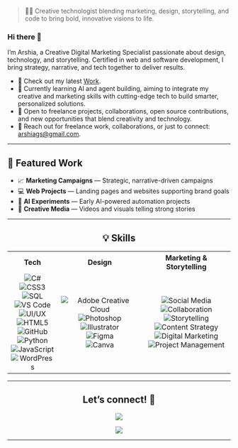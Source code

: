 > 👩‍💻 Creative technologist blending marketing, design, storytelling, and code to bring bold, innovative visions to life.

### Hi there 👋

I’m Arshia, a Creative Digital Marketing Specialist passionate about design, technology, and storytelling. Certified in web and software development, I bring strategy, narrative, and tech together to deliver results.

- 🔭 Check out my latest [Work](https://github.com/agshab?tab=repositories).  
- 🌱 Currently learning AI and agent building, aiming to integrate my creative and marketing skills with cutting-edge tech to build smarter, personalized solutions.  
- 👯 Open to freelance projects, collaborations, open source contributions, and new opportunities that blend creativity and technology.  
- 💬 Reach out for freelance work, collaborations, or just to connect: [arshiags@gmail.com](mailto:arshiags@gmail.com).

---

## 🌟 Featured Work

- 📈 **Marketing Campaigns** — Strategic, narrative-driven campaigns  
- 💻 **Web Projects** — Landing pages and websites supporting brand goals  
- 🤖 **AI Experiments** — Early AI-powered automation projects  
- 🎥 **Creative Media** — Videos and visuals telling strong stories

---

<h2 align="center">💡 Skills</h2>

<div align="center">
<table>
  <tr>
    <th align="center">Tech</th>
    <th align="center">Design</th>
    <th align="center">Marketing & Storytelling</th>
  </tr>
  <tr>
    <td align="center">
      <img src="https://img.shields.io/badge/C%23-239120?style=flat&logo=c-sharp&logoColor=white" alt="C#" /><br/>
      <img src="https://img.shields.io/badge/CSS3-1572B6?style=flat&logo=css3&logoColor=white" alt="CSS3" /><br/>
      <img src="https://img.shields.io/badge/SQL-4479A1?style=flat&logo=postgresql&logoColor=white" alt="SQL" /><br/>
      <img src="https://img.shields.io/badge/VS%20Code-007ACC?style=flat&logo=visual-studio-code&logoColor=white" alt="VS Code" /><br/>
      <img src="https://img.shields.io/badge/UI_UX-8A2BE2?style=flat&logo=figma&logoColor=white" alt="UI/UX" /><br/>
      <img src="https://img.shields.io/badge/HTML5-E34F26?style=flat&logo=html5&logoColor=white" alt="HTML5" /><br/>
      <img src="https://img.shields.io/badge/GitHub-181717?style=flat&logo=github&logoColor=white" alt="GitHub" /><br/>
      <img src="https://img.shields.io/badge/Python-3776AB?style=flat&logo=python&logoColor=white" alt="Python" /><br/>
      <img src="https://img.shields.io/badge/JavaScript-F7DF1E?style=flat&logo=javascript&logoColor=black" alt="JavaScript" /><br/>
      <img src="https://img.shields.io/badge/WordPress-21759B?style=flat&logo=wordpress&logoColor=white" alt="WordPress" />
    </td>
    <td align="center">
      <img src="https://img.shields.io/badge/Adobe_CC-FF0000?style=flat&logo=adobe&logoColor=white" alt="Adobe Creative Cloud" /><br/>
      <img src="https://img.shields.io/badge/Photoshop-31A8FF?style=flat&logo=adobe-photoshop&logoColor=white" alt="Photoshop" /><br/>
      <img src="https://img.shields.io/badge/Illustrator-FF9A00?style=flat&logo=adobe-illustrator&logoColor=white" alt="Illustrator" /><br/>
      <img src="https://img.shields.io/badge/Figma-F24E1E?style=flat&logo=figma&logoColor=white" alt="Figma" /><br/>
      <img src="https://img.shields.io/badge/Canva-00C4CC?style=flat&logo=canva&logoColor=white" alt="Canva" />
    </td>
    <td align="center">
      <img src="https://img.shields.io/badge/Social%20Media-1DA1F2?style=flat&logo=twitter&logoColor=white" alt="Social Media" /><br/>
      <img src="https://img.shields.io/badge/Collaboration-F4A261?style=flat" alt="Collaboration" /><br/>
      <img src="https://img.shields.io/badge/Storytelling-FF6F61?style=flat&logo=read-the-docs&logoColor=white" alt="Storytelling" /><br/>
      <img src="https://img.shields.io/badge/Content_Strategy-00BFFF?style=flat" alt="Content Strategy" /><br/>
      <img src="https://img.shields.io/badge/Digital%20Marketing-0078D7?style=flat&logo=google-ads&logoColor=white" alt="Digital Marketing" /><br/>
      <img src="https://img.shields.io/badge/Project%20Management-264653?style=flat" alt="Project Management" />
    </td>
  </tr>
</table>
</div>

---

<h2 align="center">Let’s connect! 🚀</h2>

<p align="center">
  <a href="https://www.linkedin.com/in/arshiashabbir">
    <img src="https://img.shields.io/badge/-LinkedIn-blue?style=flat-square&logo=linkedin&logoColor=white"/>
  </a>
</p>

<div align="center">
  <a href="https://github.com/agshab/github-readme-stats">
    <img align="center" src="https://github-readme-stats.vercel.app/api/top-langs/?username=agshab&layout=compact&langs_count=8&exclude_repo=refactored-telegram&theme=midnight-purple"/>
  </a>
</div>

---

